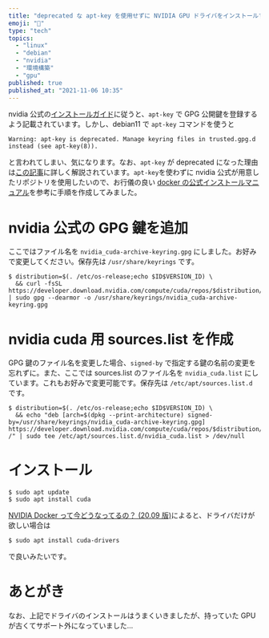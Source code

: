 ```yaml
---
title: "deprecated な apt-key を使用せずに NVIDIA GPU ドライバをインストールする (debian11)"
emoji: "🚦"
type: "tech"
topics:
  - "linux"
  - "debian"
  - "nvidia"
  - "環境構築"
  - "gpu"
published: true
published_at: "2021-11-06 10:35"
---
```


nvidia 公式の[インストールガイド](https://docs.nvidia.com/cuda/cuda-installation-guide-linux/index.html#debian-installation)に従うと、`apt-key` で GPG 公開鍵を登録するよう記載されています。しかし、debian11 で `apt-key` コマンドを使うと
```
Warning: apt-key is deprecated. Manage keyring files in trusted.gpg.d instead (see apt-key(8)).
```
と言われてしまい、気になります。なお、`apt-key` が deprecated になった理由は[この記事](https://gihyo.jp/admin/serial/01/ubuntu-recipe/0675)に詳しく解説されています。`apt-key`を使わずに nvidia 公式が用意したリポジトリを使用したいので、お行儀の良い [docker の公式インストールマニュアル](https://docs.docker.com/engine/install/debian/)を参考に手順を作成してみました。

# nvidia 公式の GPG 鍵を追加
ここではファイル名を `nvidia_cuda-archive-keyring.gpg` にしました。お好みで変更してください。保存先は `/usr/share/keyrings` です。
```
$ distribution=$(. /etc/os-release;echo $ID$VERSION_ID) \
  && curl -fsSL https://developer.download.nvidia.com/compute/cuda/repos/$distribution/x86_64/7fa2af80.pub | sudo gpg --dearmor -o /usr/share/keyrings/nvidia_cuda-archive-keyring.gpg
```
# nvidia cuda 用 sources.list を作成
GPG 鍵のファイル名を変更した場合、`signed-by` で指定する鍵の名前の変更を忘れずに。また、ここでは sources.list のファイル名を `nvidia_cuda.list` にしています。これもお好みで変更可能です。保存先は `/etc/apt/sources.list.d` です。
```
$ distribution=$(. /etc/os-release;echo $ID$VERSION_ID) \
  && echo "deb [arch=$(dpkg --print-architecture) signed-by=/usr/share/keyrings/nvidia_cuda-archive-keyring.gpg] https://developer.download.nvidia.com/compute/cuda/repos/$distribution/x86_64/ /" | sudo tee /etc/apt/sources.list.d/nvidia_cuda.list > /dev/null
```

# インストール
```
$ sudo apt update
$ sudo apt install cuda
```
[NVIDIA Docker って今どうなってるの？ (20.09 版)](https://medium.com/nvidiajapan/nvidia-docker-%E3%81%A3%E3%81%A6%E4%BB%8A%E3%81%A9%E3%81%86%E3%81%AA%E3%81%A3%E3%81%A6%E3%82%8B%E3%81%AE-20-09-%E7%89%88-558fae883f44)によると、ドライバだけが欲しい場合は
```
$ sudo apt install cuda-drivers
```
で良いみたいです。

# あとがき
なお、上記でドライバのインストールはうまくいきましたが、持っていた GPU が古くてサポート外になっていました...